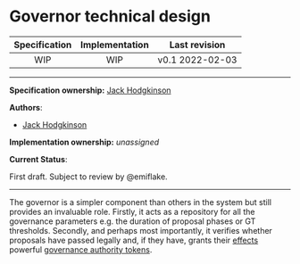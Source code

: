 # Governor technical design

| Specification | Implementation    | Last revision |
|:-----------:|:--------------:|:-------------:|
| WIP         |  WIP           | v0.1 2022-02-03 |

***

**Specification ownership:** [Jack Hodgkinson]

**Authors**:

-   [Jack Hodgkinson]

**Implementation ownership:** _unassigned_

[Jack Hodgkinson]: https://github.com/jhodgdev

**Current Status**:

First draft. Subject to review by @emiflake.

--- 

The governor is a simpler component than others in the system but
still provides an invaluable role. Firstly, it acts as a repository for all the governance parameters e.g. the duration of proposal phases or GT thresholds. Secondly, and perhaps most importantly, it verifies whether proposals have passed legally and, if they have, grants their [effects](effects.md) powerful [governance authority tokens](authority-tokens.md).

